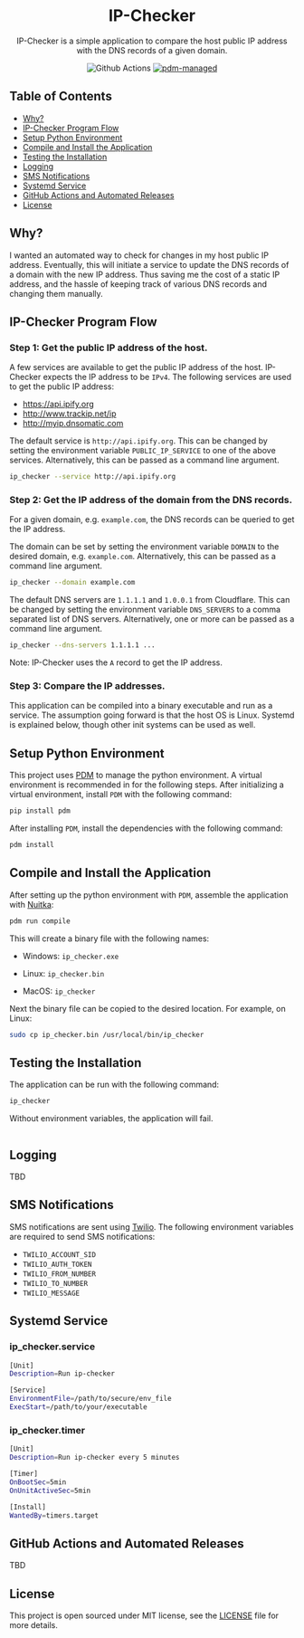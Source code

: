 <div align="center">

# IP-Checker

IP-Checker is a simple application to compare the host public IP address with the DNS records of a given domain.

![Github Actions](https://github.com/chaytus/ip-checker/workflows/Tests/badge.svg)
[![pdm-managed](https://img.shields.io/badge/pdm-managed-blueviolet)](https://pdm-project.org)
</div>

## Table of Contents
- [Why?](#why)
- [IP-Checker Program Flow](#ip-checker-program-flow)
- [Setup Python Environment](#setup-python-environment)
- [Compile and Install the Application](#compile-and-install-the-application)
- [Testing the Installation](#testing-the-installation)
- [Logging](#logging)
- [SMS Notifications](#sms-notifications)
- [Systemd Service](#systemd-service)
- [GitHub Actions and Automated Releases](#github-actions-and-automated-releases)
- [License](#license)

## Why?
I wanted an automated way to check for changes in my host public IP address.
Eventually, this will initiate a service to update the DNS records of a domain
with the new IP address. Thus saving me the cost of a static IP address, and the
hassle of keeping track of various DNS records and changing them manually.

## IP-Checker Program Flow
### Step 1: Get the public IP address of the host.
A few services are available to get the public IP address of the host. IP-Checker
expects the IP address to be `IPv4`. The following services are used to get the
public IP address:

- https://api.ipify.org
- http://www.trackip.net/ip
- http://myip.dnsomatic.com

The default service is `http://api.ipify.org`. This can be changed by setting the
environment variable `PUBLIC_IP_SERVICE` to one of the above services. Alternatively,
this can be passed as a command line argument.

```bash
ip_checker --service http://api.ipify.org
```

### Step 2: Get the IP address of the domain from the DNS records.
For a given domain, e.g. `example.com`, the DNS records can be queried to get the
IP address.

The domain can be set by setting the environment variable `DOMAIN` to the desired
domain, e.g. `example.com`. Alternatively, this can be passed as a command line
argument.

```bash
ip_checker --domain example.com
```

The default DNS servers are `1.1.1.1` and `1.0.0.1` from Cloudflare.
This can be changed by setting the environment variable `DNS_SERVERS` to a comma
separated list of DNS servers. Alternatively, one or more can be passed as a command line
argument.

```bash
ip_checker --dns-servers 1.1.1.1 ...
```

Note: IP-Checker uses the `A` record to get the IP address.


### Step 3: Compare the IP addresses.

This application can be compiled into a binary executable and run as a service.
The assumption going forward is that the host OS is Linux. Systemd is explained
below, though other init systems can be used as well.

## Setup Python Environment
This project uses [PDM](https://pdm.fming.dev/) to manage the python environment.
A virtual environment is recommended in for the following steps. After initializing
a virtual environment, install `PDM` with the following command:
```bash
pip install pdm
```

After installing `PDM`, install the dependencies with the following command:
```bash
pdm install
```

## Compile and Install the Application
After setting up the python environment with `PDM`, assemble the application with [Nuitka](https://nuitka.net/):

```bash
pdm run compile
```

This will create a binary file with the following names:
- Windows: `ip_checker.exe`
* Linux: `ip_checker.bin`
+ MacOS: `ip_checker`

Next the binary file can be copied to the desired location. For example, on Linux:
```bash
sudo cp ip_checker.bin /usr/local/bin/ip_checker
```

## Testing the Installation
The application can be run with the following command:
```bash
ip_checker
```
Without environment variables, the application will fail.
```bash
```

## Logging

TBD

## SMS Notifications
SMS notifications are sent using [Twilio](https://www.twilio.com/). The following
environment variables are required to send SMS notifications:
- `TWILIO_ACCOUNT_SID`
- `TWILIO_AUTH_TOKEN`
- `TWILIO_FROM_NUMBER`
- `TWILIO_TO_NUMBER`
- `TWILIO_MESSAGE`

## Systemd Service

### ip_checker.service
```bash
[Unit]
Description=Run ip-checker

[Service]
EnvironmentFile=/path/to/secure/env_file
ExecStart=/path/to/your/executable
```

### ip_checker.timer
```bash
[Unit]
Description=Run ip-checker every 5 minutes

[Timer]
OnBootSec=5min
OnUnitActiveSec=5min

[Install]
WantedBy=timers.target
```

## GitHub Actions and Automated Releases

TBD

## License

This project is open sourced under MIT license, see the [LICENSE](LICENSE) file for more details.
